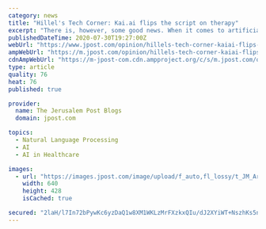 ```yaml
---
category: news
title: "Hillel's Tech Corner: Kai.ai flips the script on therapy"
excerpt: "There is, however, some good news. When it comes to artificial intelligence and natural language processing (NLP), we may just have the technological capabilities to offer therapy to those in need using their regular messaging service like WhatsApp and ..."
publishedDateTime: 2020-07-30T19:27:00Z
webUrl: "https://www.jpost.com/opinion/hillels-tech-corner-kaiai-flips-the-script-on-therapy-636985"
ampWebUrl: "https://m.jpost.com/opinion/hillels-tech-corner-kaiai-flips-the-script-on-therapy-636985/amp"
cdnAmpWebUrl: "https://m-jpost-com.cdn.ampproject.org/c/s/m.jpost.com/opinion/hillels-tech-corner-kaiai-flips-the-script-on-therapy-636985/amp"
type: article
quality: 76
heat: 76
published: true

provider:
  name: The Jerusalem Post Blogs
  domain: jpost.com

topics:
  - Natural Language Processing
  - AI
  - AI in Healthcare

images:
  - url: "https://images.jpost.com/image/upload/f_auto,fl_lossy/t_JM_ArticleMainImageFaceDetect/461466"
    width: 640
    height: 428
    isCached: true

secured: "2laH/l7In72bPywKc6yzDaQ1w8XM1WKLzMrFXzkxQIu/dJ2XYiWT+NszhKs5nUZ7Gl6TCEBv63m902ZUmz3iRtdGXVNiuwA1oe973PNUzoQHPh8+L0HnFjMuDpsGHPqIRoFPIhSXE9OQrRyCgHtwLYpPHebuPE8Pwjaa1mfHSJvbxOa9Tzkeso4hOGfFSNk7IxXOyAI+vZxEmwMDiylL/nmRa1e60GH/lUKd9aRorSZcTjgAdJ+uwRhPH8nnOh66IzVf1sZqNOiSySWqryjdOHz656amx3yz6v34gB1IQLlO2jUWLj1Ss1AfJxDmsoybBRQfo6mD7+DOlTtxiuqyAQ==;oTU0f00qPyRgK4J1+rZxnw=="
---
```


